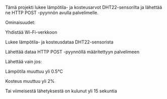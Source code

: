 Tämä projekti lukee lämpötila- ja kosteusarvot DHT22-sensorilta ja lähettää ne HTTP POST -pyynnön avulla palvelimelle.

Ominaisuudet:

  Yhdistää Wi-Fi-verkkoon
  
  Lukee lämpötila- ja kosteusdataa DHT22-sensorista
  
  Lähettää dataa HTTP POST -pyynnöllä määritettyyn palvelimeen
  
  Lähettää vain jos:
  
  Lämpötila muuttuu yli 0.5°C
 
  Kosteus muuttuu yli 2%
 
  Tai viimeisestä lähetyksestä on kulunut yli 15 sekuntia
